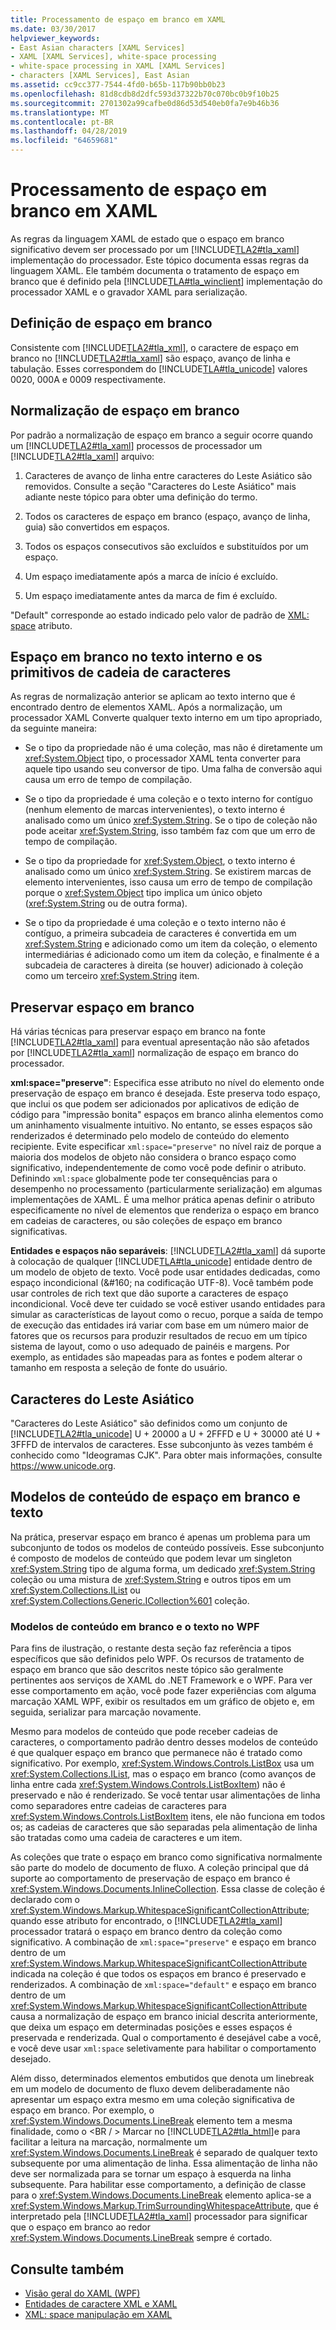 ```yaml
---
title: Processamento de espaço em branco em XAML
ms.date: 03/30/2017
helpviewer_keywords:
- East Asian characters [XAML Services]
- XAML [XAML Services], white-space processing
- white-space processing in XAML [XAML Services]
- characters [XAML Services], East Asian
ms.assetid: cc9cc377-7544-4fd0-b65b-117b90bb0b23
ms.openlocfilehash: 81d8cdb8d2dfc593d37322b70c070bc0b9f10b25
ms.sourcegitcommit: 2701302a99cafbe0d86d53d540eb0fa7e9b46b36
ms.translationtype: MT
ms.contentlocale: pt-BR
ms.lasthandoff: 04/28/2019
ms.locfileid: "64659681"
---
```

# <a name="white-space-processing-in-xaml"></a>Processamento de espaço em branco em XAML
As regras da linguagem XAML de estado que o espaço em branco significativo devem ser processado por um [!INCLUDE[TLA2#tla_xaml](../../../includes/tla2sharptla-xaml-md.md)] implementação do processador. Este tópico documenta essas regras da linguagem XAML. Ele também documenta o tratamento de espaço em branco que é definido pela [!INCLUDE[TLA#tla_winclient](../../../includes/tlasharptla-winclient-md.md)] implementação do processador XAML e o gravador XAML para serialização.  
  
<a name="whitespace_definition"></a>   
## <a name="white-space-definition"></a>Definição de espaço em branco  
 Consistente com [!INCLUDE[TLA2#tla_xml](../../../includes/tla2sharptla-xml-md.md)], o caractere de espaço em branco no [!INCLUDE[TLA2#tla_xaml](../../../includes/tla2sharptla-xaml-md.md)] são espaço, avanço de linha e tabulação. Esses correspondem do [!INCLUDE[TLA#tla_unicode](../../../includes/tlasharptla-unicode-md.md)] valores 0020, 000A e 0009 respectivamente.  
  
<a name="whitespace_normalization"></a>   
## <a name="white-space-normalization"></a>Normalização de espaço em branco  
 Por padrão a normalização de espaço em branco a seguir ocorre quando um [!INCLUDE[TLA2#tla_xaml](../../../includes/tla2sharptla-xaml-md.md)] processos de processador um [!INCLUDE[TLA2#tla_xaml](../../../includes/tla2sharptla-xaml-md.md)] arquivo:  
  
1. Caracteres de avanço de linha entre caracteres do Leste Asiático são removidos. Consulte a seção "Caracteres do Leste Asiático" mais adiante neste tópico para obter uma definição do termo.  
  
2. Todos os caracteres de espaço em branco (espaço, avanço de linha, guia) são convertidos em espaços.  
  
3. Todos os espaços consecutivos são excluídos e substituídos por um espaço.  
  
4. Um espaço imediatamente após a marca de início é excluído.  
  
5. Um espaço imediatamente antes da marca de fim é excluído.  
  
 "Default" corresponde ao estado indicado pelo valor de padrão de [XML: space](xml-space-handling-in-xaml.md) atributo.  
  
<a name="whitespace_in_inner_text_and_string_primitives"></a>   
## <a name="white-space-in-inner-text-and-string-primitives"></a>Espaço em branco no texto interno e os primitivos de cadeia de caracteres  
 As regras de normalização anterior se aplicam ao texto interno que é encontrado dentro de elementos XAML. Após a normalização, um processador XAML Converte qualquer texto interno em um tipo apropriado, da seguinte maneira:  
  
- Se o tipo da propriedade não é uma coleção, mas não é diretamente um <xref:System.Object> tipo, o processador XAML tenta converter para aquele tipo usando seu conversor de tipo. Uma falha de conversão aqui causa um erro de tempo de compilação.  
  
- Se o tipo da propriedade é uma coleção e o texto interno for contíguo (nenhum elemento de marcas intervenientes), o texto interno é analisado como um único <xref:System.String>. Se o tipo de coleção não pode aceitar <xref:System.String>, isso também faz com que um erro de tempo de compilação.  
  
- Se o tipo da propriedade for <xref:System.Object>, o texto interno é analisado como um único <xref:System.String>. Se existirem marcas de elemento intervenientes, isso causa um erro de tempo de compilação porque o <xref:System.Object> tipo implica um único objeto (<xref:System.String> ou de outra forma).  
  
- Se o tipo da propriedade é uma coleção e o texto interno não é contíguo, a primeira subcadeia de caracteres é convertida em um <xref:System.String> e adicionado como um item da coleção, o elemento intermediárias é adicionado como um item da coleção, e finalmente é a subcadeia de caracteres à direita (se houver) adicionado à coleção como um terceiro <xref:System.String> item.  
  
<a name="preserving_whitespace"></a>   
## <a name="preserving-white-space"></a>Preservar espaço em branco  
 Há várias técnicas para preservar espaço em branco na fonte [!INCLUDE[TLA2#tla_xaml](../../../includes/tla2sharptla-xaml-md.md)] para eventual apresentação não são afetados por [!INCLUDE[TLA2#tla_xaml](../../../includes/tla2sharptla-xaml-md.md)] normalização de espaço em branco do processador.  
  
 **xml:space="preserve"**: Especifica esse atributo no nível do elemento onde preservação de espaço em branco é desejada. Este preserva todo espaço, que inclui os que podem ser adicionados por aplicativos de edição de código para "impressão bonita" espaços em branco alinha elementos como um aninhamento visualmente intuitivo. No entanto, se esses espaços são renderizados é determinado pelo modelo de conteúdo do elemento recipiente. Evite especificar `xml:space="preserve"` no nível raiz de porque a maioria dos modelos de objeto não considera o branco espaço como significativo, independentemente de como você pode definir o atributo. Definindo `xml:space` globalmente pode ter consequências para o desempenho no processamento (particularmente serialização) em algumas implementações de XAML. É uma melhor prática apenas definir o atributo especificamente no nível de elementos que renderiza o espaço em branco em cadeias de caracteres, ou são coleções de espaço em branco significativas.  
  
 **Entidades e espaços não separáveis**: [!INCLUDE[TLA2#tla_xaml](../../../includes/tla2sharptla-xaml-md.md)] dá suporte à colocação de qualquer [!INCLUDE[TLA#tla_unicode](../../../includes/tlasharptla-unicode-md.md)] entidade dentro de um modelo de objeto de texto. Você pode usar entidades dedicadas, como espaço incondicional (&\#160; na codificação UTF-8). Você também pode usar controles de rich text que dão suporte a caracteres de espaço incondicional. Você deve ter cuidado se você estiver usando entidades para simular as características de layout como o recuo, porque a saída de tempo de execução das entidades irá variar com base em um número maior de fatores que os recursos para produzir resultados de recuo em um típico sistema de layout, como o uso adequado de painéis e margens. Por exemplo, as entidades são mapeadas para as fontes e podem alterar o tamanho em resposta a seleção de fonte do usuário.  
  
<a name="east_asian_characters"></a>   
## <a name="east-asian-characters"></a>Caracteres do Leste Asiático  
 "Caracteres do Leste Asiático" são definidos como um conjunto de [!INCLUDE[TLA2#tla_unicode](../../../includes/tla2sharptla-unicode-md.md)] U + 20000 a U + 2FFFD e U + 30000 até U + 3FFFD de intervalos de caracteres. Esse subconjunto às vezes também é conhecido como "Ideogramas CJK". Para obter mais informações, consulte <https://www.unicode.org>.  
  
<a name="whitespace_and_text_content_models"></a>   
## <a name="white-space-and-text-content-models"></a>Modelos de conteúdo de espaço em branco e texto  
 Na prática, preservar espaço em branco é apenas um problema para um subconjunto de todos os modelos de conteúdo possíveis. Esse subconjunto é composto de modelos de conteúdo que podem levar um singleton <xref:System.String> tipo de alguma forma, um dedicado <xref:System.String> coleção ou uma mistura de <xref:System.String> e outros tipos em um <xref:System.Collections.IList> ou <xref:System.Collections.Generic.ICollection%601> coleção.  
  
### <a name="white-space-and-text-content-models-in-wpf"></a>Modelos de conteúdo em branco e o texto no WPF  
 Para fins de ilustração, o restante desta seção faz referência a tipos específicos que são definidos pelo WPF. Os recursos de tratamento de espaço em branco que são descritos neste tópico são geralmente pertinentes aos serviços de XAML do .NET Framework e o WPF. Para ver esse comportamento em ação, você pode fazer experiências com alguma marcação XAML WPF, exibir os resultados em um gráfico de objeto e, em seguida, serializar para marcação novamente.  
  
 Mesmo para modelos de conteúdo que pode receber cadeias de caracteres, o comportamento padrão dentro desses modelos de conteúdo é que qualquer espaço em branco que permanece não é tratado como significativo. Por exemplo, <xref:System.Windows.Controls.ListBox> usa um <xref:System.Collections.IList>, mas o espaço em branco (como avanços de linha entre cada <xref:System.Windows.Controls.ListBoxItem>) não é preservado e não é renderizado. Se você tentar usar alimentações de linha como separadores entre cadeias de caracteres para <xref:System.Windows.Controls.ListBoxItem> itens, ele não funciona em todos os; as cadeias de caracteres que são separadas pela alimentação de linha são tratadas como uma cadeia de caracteres e um item.  
  
 As coleções que trate o espaço em branco como significativa normalmente são parte do modelo de documento de fluxo. A coleção principal que dá suporte ao comportamento de preservação de espaço em branco é <xref:System.Windows.Documents.InlineCollection>. Essa classe de coleção é declarado com o <xref:System.Windows.Markup.WhitespaceSignificantCollectionAttribute>; quando esse atributo for encontrado, o [!INCLUDE[TLA2#tla_xaml](../../../includes/tla2sharptla-xaml-md.md)] processador tratará o espaço em branco dentro da coleção como significativo. A combinação de `xml:space="preserve"` e espaço em branco dentro de um <xref:System.Windows.Markup.WhitespaceSignificantCollectionAttribute> indicada na coleção é que todos os espaços em branco é preservado e renderizados. A combinação de `xml:space="default"` e espaço em branco dentro de um <xref:System.Windows.Markup.WhitespaceSignificantCollectionAttribute> causa a normalização de espaço em branco inicial descrita anteriormente, que deixa um espaço em determinadas posições e esses espaços é preservada e renderizada. Qual o comportamento é desejável cabe a você, e você deve usar `xml:space` seletivamente para habilitar o comportamento desejado.  
  
 Além disso, determinados elementos embutidos que denota um linebreak em um modelo de documento de fluxo devem deliberadamente não apresentar um espaço extra mesmo em uma coleção significativa de espaço em branco. Por exemplo, o <xref:System.Windows.Documents.LineBreak> elemento tem a mesma finalidade, como o \<BR / > Marcar no [!INCLUDE[TLA2#tla_html](../../../includes/tla2sharptla-html-md.md)]e para facilitar a leitura na marcação, normalmente um <xref:System.Windows.Documents.LineBreak> é separado de qualquer texto subsequente por uma alimentação de linha. Essa alimentação de linha não deve ser normalizada para se tornar um espaço à esquerda na linha subsequente. Para habilitar esse comportamento, a definição de classe para o <xref:System.Windows.Documents.LineBreak> elemento aplica-se a <xref:System.Windows.Markup.TrimSurroundingWhitespaceAttribute>, que é interpretado pela [!INCLUDE[TLA2#tla_xaml](../../../includes/tla2sharptla-xaml-md.md)] processador para significar que o espaço em branco ao redor <xref:System.Windows.Documents.LineBreak> sempre é cortado.  
  
## <a name="see-also"></a>Consulte também

- [Visão geral do XAML (WPF)](../wpf/advanced/xaml-overview-wpf.md)
- [Entidades de caractere XML e XAML](xml-character-entities-and-xaml.md)
- [XML: space manipulação em XAML](xml-space-handling-in-xaml.md)
